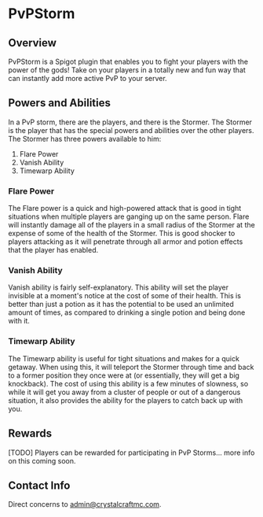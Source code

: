 PvPStorm
=========

## Overview
PvPStorm is a Spigot plugin that enables you to fight your players with the power of the gods! Take on your players in
a totally new and fun way that can instantly add more active PvP to your server.

## Powers and Abilities
In a PvP storm, there are the players, and there is the Stormer. The Stormer is the player that has the special powers
and abilities over the other players. The Stormer has three powers available to him:

1. Flare Power
2. Vanish Ability
3. Timewarp Ability

### Flare Power
The Flare power is a quick and high-powered attack that is good in tight situations when multiple players are ganging
up on the same person. Flare will instantly damage all of the players in a small radius of the Stormer at the expense of
some of the health of the Stormer. This is good shocker to players attacking as it will penetrate through all armor and
potion effects that the player has enabled.

### Vanish Ability
Vanish ability is fairly self-explanatory. This ability will set the player invisible at a moment's notice at the cost
of some of their health. This is better than just a potion as it has the potential to be used an unlimited amount of
times, as compared to drinking a single potion and being done with it.

### Timewarp Ability
The Timewarp ability is useful for tight situations and makes for a quick getaway. When using this, it will teleport
the Stormer through time and back to a former position they once were at (or essentially, they will get a big
knockback). The cost of using this ability is a few minutes of slowness, so while it will get you away from a cluster
of people or out of a dangerous situation, it also provides the ability for the players to catch back up with you.

## Rewards
[TODO] Players can be rewarded for participating in PvP Storms... more info on this coming soon.

## Contact Info
Direct concerns to admin@crystalcraftmc.com.